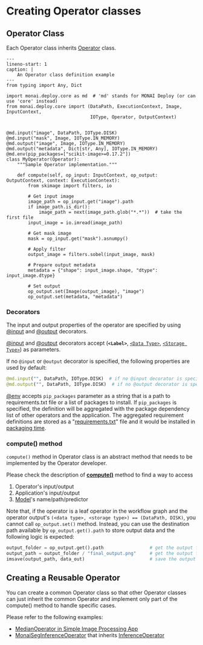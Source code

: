 # Creating Operator classes

## Operator Class

Each Operator class inherits [Operator](/modules/_autosummary/monai.deploy.core.Operator) class.

```{code-block} python
---
lineno-start: 1
caption: |
    An Operator class definition example
---
from typing import Any, Dict

import monai.deploy.core as md  # 'md' stands for MONAI Deploy (or can use 'core' instead)
from monai.deploy.core import (DataPath, ExecutionContext, Image, InputContext,
                               IOType, Operator, OutputContext)


@md.input("image", DataPath, IOType.DISK)
@md.input("mask", Image, IOType.IN_MEMORY)
@md.output("image", Image, IOType.IN_MEMORY)
@md.output("metadata", Dict[str, Any], IOType.IN_MEMORY)
@md.env(pip_packages=["scikit-image>=0.17.2"])
class MyOperator(Operator):
    """Sample Operator implementation."""

    def compute(self, op_input: InputContext, op_output: OutputContext, context: ExecutionContext):
        from skimage import filters, io

        # Get input image
        image_path = op_input.get("image").path
        if image_path.is_dir():
            image_path = next(image_path.glob("*.*"))  # take the first file
        input_image = io.imread(image_path)

        # Get mask image
        mask = op_input.get("mask").asnumpy()

        # Apply filter
        output_image = filters.sobel(input_image, mask)

        # Prepare output metadata
        metadata = {"shape": input_image.shape, "dtype": input_image.dtype}

        # Set output
        op_output.set(Image(output_image), "image")
        op_output.set(metadata, "metadata")
```

### Decorators

The input and output properties of the operator are specified by using [@input](/modules/_autosummary/monai.deploy.core.input) and [@output](/modules/_autosummary/monai.deploy.core.output) decorators.

[@input](/modules/_autosummary/monai.deploy.core.input) and [@output](/modules/_autosummary/monai.deploy.core.output) decorators accept (**`<Label>`**, [`<Data Type>`](/modules/domain_objects), [`<Storage Type>`](/modules/_autosummary/monai.deploy.core.IOType)) as parameters.

If no `@input` or `@output` decorator is specified, the following properties are used by default:

```python
@md.input("", DataPath, IOType.DISK)  # if no @input decorator is specified.
@md.output("", DataPath, IOType.DISK)  # if no @output decorator is specified.
```

[@env](/modules/_autosummary/monai.deploy.core.env) accepts `pip_packages` parameter as a string that is a path to requirements.txt file or a list of packages to install. If `pip_packages` is specified, the definition will be aggregated with the package dependency list of other operators and the application. The aggregated requirement definitions are stored as a "[requirements.txt](https://pip.pypa.io/en/stable/cli/pip_install/#example-requirements-file)" file and it would be installed in [packaging time](/developing_with_sdk/executing_packaged_app_locally).

### compute() method

`compute()` method in Operator class is an abstract method that needs to be implemented by the Operator developer.

Please check the description of **<a href="../modules/_autosummary/monai.deploy.core.Operator.html#monai.deploy.core.Operator.compute">compute()</a>** method to find a way to access

1. Operator's input/output
2. Application's input/output
3. [Model](/modules/_autosummary/monai.deploy.core.models.Model)'s name/path/predictor

Note that, if the operator is a leaf operator in the workflow graph and the operator output's `(<data type>, <storage type>) == (DataPath, DISK)`, you cannot call `op_output.set()` method.
Instead, you can use the destination path available by `op_output.get().path` to store output data and the
following logic is expected:

```python
output_folder = op_output.get().path                 # get the output folder path
output_path = output_folder / "final_output.png"     # get the output file path
imsave(output_path, data_out)                        # save the output data
```

## Creating a Reusable Operator

You can create a common Operator class so that other Operator classes can just inherit the common Operator and implement only part of the compute() method to handle specific cases.

Please refer to the following examples:

- [MedianOperator in Simple Image Processing App](https://github.com/Project-MONAI/monai-deploy-app-sdk/blob/main/examples/apps/simple_imaging_app/median_operator.py)
- <a href="../_modules/monai/deploy/operators/monai_seg_inference_operator.html#MonaiSegInferenceOperator">MonaiSegInferenceOperator</a> that inherits <a href="../_modules/monai/deploy/operators/inference_operator.html#InferenceOperator">InferenceOperator</a>
